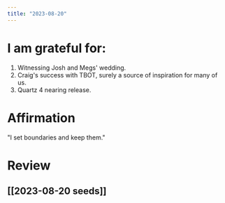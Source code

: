 ```yaml
---
title: "2023-08-20"
---
```

# I am grateful for:
1. Witnessing Josh and Megs' wedding.
2. Craig's success with TBOT, surely a source of inspiration for many of us.
3. Quartz 4 nearing release.

# Affirmation

"I set boundaries and keep them."
# Review



## [[2023-08-20 seeds]]
